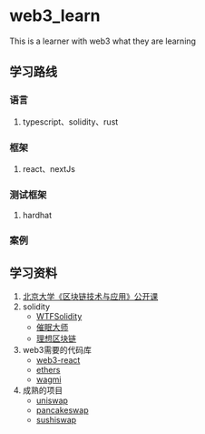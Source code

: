 # web3_learn
This is a learner with web3 what they are learning

## 学习路线
### 语言
1. typescript、solidity、rust
### 框架 
1. react、nextJs
### 测试框架
1. hardhat
### 案例


## 学习资料
1. [北京大学《区块链技术与应用》公开课](https://juejin.cn/post/7138072108516507661)
2. solidity
   - [WTFSolidity](https://link.juejin.cn/?target=https%3A%2F%2Fgithub.com%2FAmazingAng%2FWTFSolidity)
   - [催眠大师](https://link.juejin.cn/?target=https%3A%2F%2Fwww.youtube.com%2Fwatch%3Fv%3DXlJwBTIps_I%26list%3DPLV16oVzL15MS-Zw8a3eEOADwbHhm8GrMp)
   - [理想区块链](https://link.juejin.cn/?target=https%3A%2F%2Fwww.youtube.com%2Fwatch%3Fv%3DVvnkBCTjt94%26list%3DPLfdytmZZ4Yl3hTfeROY-ptgbdcXg9Pybl%26index%3D70)
3. web3需要的代码库
   - [web3-react](https://link.juejin.cn/?target=https%3A%2F%2Fgithub.com%2FUniswap%2Fweb3-react)
   - [ethers](https://link.juejin.cn/?target=https%3A%2F%2Fgithub.com%2Fethers-io%2Fethers.js)
   - [wagmi](https://link.juejin.cn/?target=https%3A%2F%2Fwagmi.sh%2F)  
4. 成熟的项目
   - [uniswap](https://link.juejin.cn/?target=https%3A%2F%2Fgithub.com%2FUniswap%2Fv2-core)
   - [pancakeswap]()
   - [sushiswap]()